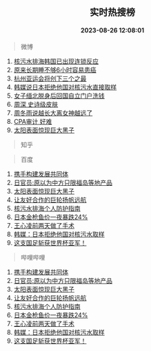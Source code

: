<div align="center"><h2>实时热搜榜</h2><h4>2023-08-26 12:08:01</h4></div>

> 微博  

1. [核污水排海韩国已出现连锁反应](https://s.weibo.com/weibo?q=%23%E6%A0%B8%E6%B1%A1%E6%B0%B4%E6%8E%92%E6%B5%B7%E9%9F%A9%E5%9B%BD%E5%B7%B2%E5%87%BA%E7%8E%B0%E8%BF%9E%E9%94%81%E5%8F%8D%E5%BA%94%23&t=31&band_rank=1&Refer=top)<br />
2. [原来长期睡不够6小时容易患癌](https://s.weibo.com/weibo?q=%23%E5%8E%9F%E6%9D%A5%E9%95%BF%E6%9C%9F%E7%9D%A1%E4%B8%8D%E5%A4%9F6%E5%B0%8F%E6%97%B6%E5%AE%B9%E6%98%93%E6%82%A3%E7%99%8C%23&t=31&band_rank=2&Refer=top)<br />
3. [杭州亚运会将创下三个之最](https://s.weibo.com/weibo?q=%23%E6%9D%AD%E5%B7%9E%E4%BA%9A%E8%BF%90%E4%BC%9A%E5%B0%86%E5%88%9B%E4%B8%8B%E4%B8%89%E4%B8%AA%E4%B9%8B%E6%9C%80%23&t=31&band_rank=3&Refer=top)<br />
4. [韩媒说日本拒绝他国对核污水直接取样](https://s.weibo.com/weibo?q=%23%E9%9F%A9%E5%AA%92%E8%AF%B4%E6%97%A5%E6%9C%AC%E6%8B%92%E7%BB%9D%E4%BB%96%E5%9B%BD%E5%AF%B9%E6%A0%B8%E6%B1%A1%E6%B0%B4%E7%9B%B4%E6%8E%A5%E5%8F%96%E6%A0%B7%23&t=31&band_rank=4&Refer=top)<br />
5. [女子缅北脱身后回国自立门户洗钱](https://s.weibo.com/weibo?q=%23%E5%A5%B3%E5%AD%90%E7%BC%85%E5%8C%97%E8%84%B1%E8%BA%AB%E5%90%8E%E5%9B%9E%E5%9B%BD%E8%87%AA%E7%AB%8B%E9%97%A8%E6%88%B7%E6%B4%97%E9%92%B1%23&t=31&band_rank=5&Refer=top)<br />
6. [周深 史诗级皮肤](https://s.weibo.com/weibo?q=%E5%91%A8%E6%B7%B1%20%E5%8F%B2%E8%AF%97%E7%BA%A7%E7%9A%AE%E8%82%A4&t=31&band_rank=6&Refer=top)<br />
7. [周冬雨说越长大离女神越远了](https://s.weibo.com/weibo?q=%23%E5%91%A8%E5%86%AC%E9%9B%A8%E8%AF%B4%E8%B6%8A%E9%95%BF%E5%A4%A7%E7%A6%BB%E5%A5%B3%E7%A5%9E%E8%B6%8A%E8%BF%9C%E4%BA%86%23&t=31&band_rank=7&Refer=top)<br />
8. [CPA审计 好难](https://s.weibo.com/weibo?q=CPA%E5%AE%A1%E8%AE%A1%20%E5%A5%BD%E9%9A%BE&t=31&band_rank=8&Refer=top)<br />
9. [太阳表面惊现巨大黑子](https://s.weibo.com/weibo?q=%23%E5%A4%AA%E9%98%B3%E8%A1%A8%E9%9D%A2%E6%83%8A%E7%8E%B0%E5%B7%A8%E5%A4%A7%E9%BB%91%E5%AD%90%23&t=31&band_rank=9&Refer=top)<br />

> 知乎  


> 百度  

1. [携手构建发展共同体](https://www.baidu.com/s?wd=%E6%90%BA%E6%89%8B%E6%9E%84%E5%BB%BA%E5%8F%91%E5%B1%95%E5%85%B1%E5%90%8C%E4%BD%93&sa=fyb_news&rsv_dl=fyb_news)<br />
2. [日官员:原以为中方只限福岛等地产品](https://www.baidu.com/s?wd=%E6%97%A5%E5%AE%98%E5%91%98%3A%E5%8E%9F%E4%BB%A5%E4%B8%BA%E4%B8%AD%E6%96%B9%E5%8F%AA%E9%99%90%E7%A6%8F%E5%B2%9B%E7%AD%89%E5%9C%B0%E4%BA%A7%E5%93%81&sa=fyb_news&rsv_dl=fyb_news)<br />
3. [太阳表面惊现巨大黑子](https://www.baidu.com/s?wd=%E5%A4%AA%E9%98%B3%E8%A1%A8%E9%9D%A2%E6%83%8A%E7%8E%B0%E5%B7%A8%E5%A4%A7%E9%BB%91%E5%AD%90&sa=fyb_news&rsv_dl=fyb_news)<br />
4. [让友好合作的巨轮扬帆远航](https://www.baidu.com/s?wd=%E8%AE%A9%E5%8F%8B%E5%A5%BD%E5%90%88%E4%BD%9C%E7%9A%84%E5%B7%A8%E8%BD%AE%E6%89%AC%E5%B8%86%E8%BF%9C%E8%88%AA&sa=fyb_news&rsv_dl=fyb_news)<br />
5. [核污水排海个人防护指南](https://www.baidu.com/s?wd=%E6%A0%B8%E6%B1%A1%E6%B0%B4%E6%8E%92%E6%B5%B7%E4%B8%AA%E4%BA%BA%E9%98%B2%E6%8A%A4%E6%8C%87%E5%8D%97&sa=fyb_news&rsv_dl=fyb_news)<br />
6. [日本金枪鱼价一夜暴跌24%](https://www.baidu.com/s?wd=%E6%97%A5%E6%9C%AC%E9%87%91%E6%9E%AA%E9%B1%BC%E4%BB%B7%E4%B8%80%E5%A4%9C%E6%9A%B4%E8%B7%8C24%25&sa=fyb_news&rsv_dl=fyb_news)<br />
7. [王心凌前两天做了手术](https://www.baidu.com/s?wd=%E7%8E%8B%E5%BF%83%E5%87%8C%E5%89%8D%E4%B8%A4%E5%A4%A9%E5%81%9A%E4%BA%86%E6%89%8B%E6%9C%AF&sa=fyb_news&rsv_dl=fyb_news)<br />
8. [韩媒：日本拒绝他国对核污水取样](https://www.baidu.com/s?wd=%E9%9F%A9%E5%AA%92%EF%BC%9A%E6%97%A5%E6%9C%AC%E6%8B%92%E7%BB%9D%E4%BB%96%E5%9B%BD%E5%AF%B9%E6%A0%B8%E6%B1%A1%E6%B0%B4%E5%8F%96%E6%A0%B7&sa=fyb_news&rsv_dl=fyb_news)<br />
9. [这支国足斩获世界杯亚军！](https://www.baidu.com/s?wd=%E8%BF%99%E6%94%AF%E5%9B%BD%E8%B6%B3%E6%96%A9%E8%8E%B7%E4%B8%96%E7%95%8C%E6%9D%AF%E4%BA%9A%E5%86%9B%EF%BC%81&sa=fyb_news&rsv_dl=fyb_news)<br />

> 哔哩哔哩  

1. [携手构建发展共同体](https://www.baidu.com/s?wd=%E6%90%BA%E6%89%8B%E6%9E%84%E5%BB%BA%E5%8F%91%E5%B1%95%E5%85%B1%E5%90%8C%E4%BD%93&sa=fyb_news&rsv_dl=fyb_news)<br />
2. [日官员:原以为中方只限福岛等地产品](https://www.baidu.com/s?wd=%E6%97%A5%E5%AE%98%E5%91%98%3A%E5%8E%9F%E4%BB%A5%E4%B8%BA%E4%B8%AD%E6%96%B9%E5%8F%AA%E9%99%90%E7%A6%8F%E5%B2%9B%E7%AD%89%E5%9C%B0%E4%BA%A7%E5%93%81&sa=fyb_news&rsv_dl=fyb_news)<br />
3. [太阳表面惊现巨大黑子](https://www.baidu.com/s?wd=%E5%A4%AA%E9%98%B3%E8%A1%A8%E9%9D%A2%E6%83%8A%E7%8E%B0%E5%B7%A8%E5%A4%A7%E9%BB%91%E5%AD%90&sa=fyb_news&rsv_dl=fyb_news)<br />
4. [让友好合作的巨轮扬帆远航](https://www.baidu.com/s?wd=%E8%AE%A9%E5%8F%8B%E5%A5%BD%E5%90%88%E4%BD%9C%E7%9A%84%E5%B7%A8%E8%BD%AE%E6%89%AC%E5%B8%86%E8%BF%9C%E8%88%AA&sa=fyb_news&rsv_dl=fyb_news)<br />
5. [核污水排海个人防护指南](https://www.baidu.com/s?wd=%E6%A0%B8%E6%B1%A1%E6%B0%B4%E6%8E%92%E6%B5%B7%E4%B8%AA%E4%BA%BA%E9%98%B2%E6%8A%A4%E6%8C%87%E5%8D%97&sa=fyb_news&rsv_dl=fyb_news)<br />
6. [日本金枪鱼价一夜暴跌24%](https://www.baidu.com/s?wd=%E6%97%A5%E6%9C%AC%E9%87%91%E6%9E%AA%E9%B1%BC%E4%BB%B7%E4%B8%80%E5%A4%9C%E6%9A%B4%E8%B7%8C24%25&sa=fyb_news&rsv_dl=fyb_news)<br />
7. [王心凌前两天做了手术](https://www.baidu.com/s?wd=%E7%8E%8B%E5%BF%83%E5%87%8C%E5%89%8D%E4%B8%A4%E5%A4%A9%E5%81%9A%E4%BA%86%E6%89%8B%E6%9C%AF&sa=fyb_news&rsv_dl=fyb_news)<br />
8. [韩媒：日本拒绝他国对核污水取样](https://www.baidu.com/s?wd=%E9%9F%A9%E5%AA%92%EF%BC%9A%E6%97%A5%E6%9C%AC%E6%8B%92%E7%BB%9D%E4%BB%96%E5%9B%BD%E5%AF%B9%E6%A0%B8%E6%B1%A1%E6%B0%B4%E5%8F%96%E6%A0%B7&sa=fyb_news&rsv_dl=fyb_news)<br />
9. [这支国足斩获世界杯亚军！](https://www.baidu.com/s?wd=%E8%BF%99%E6%94%AF%E5%9B%BD%E8%B6%B3%E6%96%A9%E8%8E%B7%E4%B8%96%E7%95%8C%E6%9D%AF%E4%BA%9A%E5%86%9B%EF%BC%81&sa=fyb_news&rsv_dl=fyb_news)<br />
